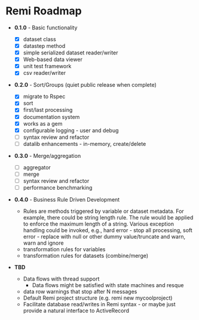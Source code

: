 # Remi Roadmap

* **0.1.0** - Basic functionality

  * [x] dataset class
  * [x] datastep method
  * [x] simple serialized dataset reader/writer
  * [x] Web-based data viewer
  * [x] unit test framework
  * [x] csv reader/writer

* **0.2.0** - Sort/Groups (quiet public release when complete)

  * [x] migrate to Rspec
  * [x] sort
  * [x] first/last processing
  * [x] documentation system
  * [x] works as a gem
  * [x] configurable logging - user and debug
  * [ ] syntax review and refactor
  * [ ] datalib enhancements - in-memory, create/delete

* **0.3.0** - Merge/aggregation
  * [ ] aggregator
  * [ ] merge
  * [ ] syntax review and refactor
  * [ ] performance benchmarking

* **0.4.0** - Business Rule Driven Development

  * Rules are methods triggered by variable or dataset metadata.  For
    example, there could be string length rule.  The rule would be
    applied to enforce the maximum length of a string.  Various
    exception handling could be invoked, e.g., hard error - stop all
    processing, soft error - replace with null or other dummy
    value/truncate and warn, warn and ignore
  * transformation rules for variables
  * transformation rules for datasets (combine/merge)

* **TBD**

  * Data flows with thread support
    * Data flows might be satisfied with state machines and resque
  * data row warnings that stop after N messages
  * Default Remi project structure (e.g. remi new mycoolproject)
  * Facilitate database read/writes in Remi syntax - or maybe just
    provide a natural interface to ActiveRecord
